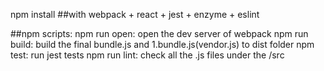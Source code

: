 npm install
##with webpack + react + jest + enzyme + eslint 

##npm scripts:
  npm run open: open the dev server of webpack
  npm run build: build the final bundle.js and 1.bundle.js(vendor.js) to dist folder
  npm test: run jest tests
  npm run lint: check all the .js files under the /src
